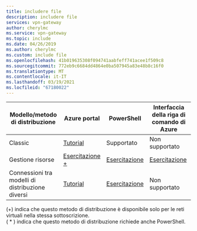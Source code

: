 ```yaml
---
title: includere file
description: includere file
services: vpn-gateway
author: cherylmc
ms.service: vpn-gateway
ms.topic: include
ms.date: 04/26/2019
ms.author: cherylmc
ms.custom: include file
ms.openlocfilehash: 41b019635308f094741aabfeff741acee1f509c8
ms.sourcegitcommit: 772eb9c6684dd4864e0ba507945a83e48b8c16f0
ms.translationtype: MT
ms.contentlocale: it-IT
ms.lasthandoff: 03/19/2021
ms.locfileid: "67180022"
---
```

| **Modello/metodo di distribuzione** | **Azure portal** | **PowerShell** | **Interfaccia della riga di comando di Azure** |
| --- | --- | --- | --- |
| Classic |[Tutorial](../articles/vpn-gateway/vpn-gateway-howto-vnet-vnet-portal-classic.md)|Supportato | Non supportato|
| Gestione risorse |[Esercitazione +](../articles/vpn-gateway/vpn-gateway-howto-vnet-vnet-resource-manager-portal.md) |[Esercitazione](../articles/vpn-gateway/vpn-gateway-vnet-vnet-rm-ps.md) |[Esercitazione](../articles/vpn-gateway/vpn-gateway-howto-vnet-vnet-cli.md)
| Connessioni tra modelli di distribuzione diversi |[Tutorial](../articles/vpn-gateway/vpn-gateway-connect-different-deployment-models-portal.md) |[Esercitazione](../articles/vpn-gateway/vpn-gateway-connect-different-deployment-models-powershell.md) | Non supportato |

(+) indica che questo metodo di distribuzione è disponibile solo per le reti virtuali nella stessa sottoscrizione.<br>
( * ) indica che questo metodo di distribuzione richiede anche PowerShell.
